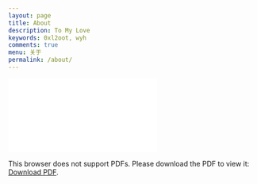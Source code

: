 ```yaml
---
layout: page
title: About
description: To My Love
keywords: 0xl2oot, wyh
comments: true
menu: 关于
permalink: /about/
---
```


<object data="/assets/pdf/北京化工大学-Java%20开发-王永红.pdf" type="application/pdf" width="95%" height="700px">
    <embed src="/assets/pdf/北京化工大学-Java%20开发-王永红.pdf">
        <p>This browser does not support PDFs. Please download the PDF to view it: <a href="/assets/pdf/北京化工大学-Java%20开发-王永红.pdf">Download PDF</a>.</p>
    </embed>
</object>
